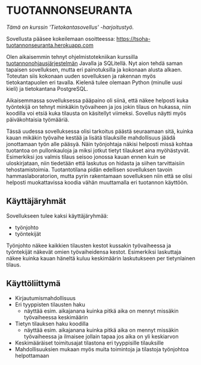 TUOTANNONSEURANTA
=======

_Tämä on kurssin 'Tietokantasovellus' -harjoitustyö._

Sovellusta pääsee kokeilemaan osoitteessa: https://tsoha-tuotannonseuranta.herokuapp.com


Olen aikaisemmin tehnyt ohjelmistotekniikan kurssilla [tuotannonohjausjärjestelmän](https://github.com/Skorp7/ot-harjoitustyo) Javalla ja SQLitellä. Nyt aion tehdä saman tapaisen sovelluksen, mutta eri painotuksilla ja kokonaan alusta alkaen. Toteutan siis kokonaan uuden sovelluksen ja rakennan myös tietokantapuolen eri tavalla. Kielenä tulee olemaan Python (minulle uusi kieli) ja tietokantana PostgreSQL.

Aikaisemmassa sovelluksessa pääpaino oli siinä, että näkee helposti kuka työntekijä on tehnyt minkäkin työvaiheen ja jos jokin tilaus on hukassa, niin koodilla voi etsiä kuka tilausta on käsitellyt viimeksi. Sovellus näytti myös päiväkohtaisia työmääriä.

Tässä uudessa sovelluksessa olisi tarkoitus päästä seuraamaan sitä, kuinka kauan mikäkin työvaihe kestää ja lisätä tilauksille mahdollisuus jäädä jonottamaan työn alle pääsyä. Näin työnjohtaja näkisi helposti missä kohtaa tuotantoa on pullonkauloja ja miksi jotkut tietyt tilaukset aina myöhästyvät.
Esimerkiksi jos valmis tilaus seisoo jonossa kauan ennen kuin se uloskirjataan, niin tiedetään että laskutus on hidasta ja siihen tarvittaisiin tehostamistoimia. Tuotantotilana pidän edellisen sovelluksen tavoin hammaslaboratorion, mutta pyrin rakentamaan sovelluksen niin että se olisi helposti muokattavissa koodia vähän muuttamalla eri tuotannon käyttöön.

Käyttäjäryhmät
--------
Sovellukseen tulee kaksi käyttäjäryhmää:
* työnjohto 
* työntekijät 

Työnjohto näkee kaikkien tilausten kestot kussakin työvaiheessa ja työntekijät näkevät omien työvaiheidensa kestot. Esimerkiksi laskuttaja näkee kuinka kauan häneltä kuluu keskimäärin laskutukseen per tietynlainen tilaus.

Käyttöliittymä
--------
* Kirjautumismahdollisuus
* Eri tyyppisten tilausten haku
  * näyttää esim. aikajanana kuinka pitkä aika on mennyt missäkin työvaiheessa keskimäärin
* Tietyn tilauksen haku koodilla
  * näyttää esim. aikajanana kuinka pitkä aika on mennyt missäkin työvaiheessa ja ilmaisee jollain tapaa jos aika on yli keskiarvon
* Keskimääräiset toimitusajat tilastona eri tyyppisille tilauksille
* Mahdollisuuksien mukaan myös muita toimintoja ja tilastoja työnjohtoa helpottamaan




